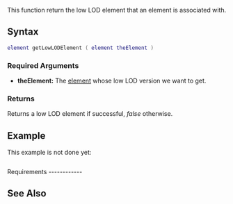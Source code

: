This function return the low LOD element that an element is associated with.

Syntax
------

``` lua
element getLowLODElement ( element theElement )
```

### Required Arguments

-   **theElement:** The [element](/element.md "wikilink") whose low LOD version we want to get.

### Returns

Returns a low LOD element if successful, *false* otherwise.

Example
-------

<section name="Serverside example" class="server" show="true">
This example is not done yet:

``` lua
```

</section>
Requirements
------------

See Also
--------
